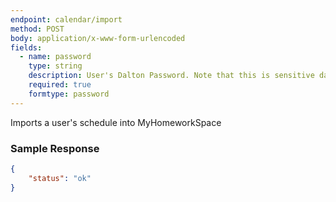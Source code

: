 ```yaml
---
endpoint: calendar/import
method: POST
body: application/x-www-form-urlencoded
fields: 
  - name: password
    type: string
    description: User's Dalton Password. Note that this is sensitive data and is not stored by MyHomeworkSpace. If you choose to store this data, it should be stored securely.
    required: true
    formtype: password
---
```


Imports a user's schedule into MyHomeworkSpace

### Sample Response
```json
{
	"status": "ok"
}
```